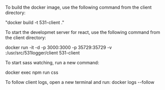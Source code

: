 To build the docker image, use the following command from the client directory:

"docker build -t 531-client ."

To start the developmet server for react, use the following command from the client directory:

docker run -it -d -p 3000:3000 -p 35729:35729 -v <src-directory>:/usr/src/531logger/client 531-client

To start sass watching, run a new command:

docker exec <container-id> npm run css

To follow client logs, open a new terminal and run:
docker logs --follow <container-id>